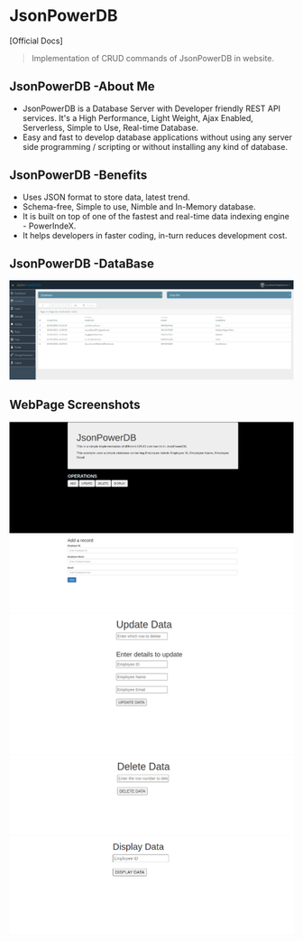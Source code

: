 # JsonPowerDB
[Official Docs]
> Implementation of CRUD commands of JsonPowerDB in website.

## JsonPowerDB -About Me
- JsonPowerDB is a Database Server with Developer friendly REST API services. It's a High Performance, Light Weight, Ajax Enabled, Serverless, Simple to Use, Real-time Database.
- Easy and fast to develop database applications without using any server side programming / scripting or without installing any kind of database.

## JsonPowerDB -Benefits
- Uses JSON format to store data, latest trend.
- Schema-free, Simple to use, Nimble and In-Memory database.
- It is built on top of one of the fastest and real-time data indexing engine - PowerIndeX.
- It helps developers in faster coding, in-turn reduces development cost.

## JsonPowerDB -DataBase
![DB](https://github.com/subhamsagar524/JsonPowerDB/blob/main/screenshots/db.png)

## WebPage Screenshots
![index](https://github.com/subhamsagar524/JsonPowerDB/blob/main/screenshots/index.png)
![add](https://github.com/subhamsagar524/JsonPowerDB/blob/main/screenshots/add.png)
![update](https://github.com/subhamsagar524/JsonPowerDB/blob/main/screenshots/update.png)
![delete](https://github.com/subhamsagar524/JsonPowerDB/blob/main/screenshots/delete.png)
![display](https://github.com/subhamsagar524/JsonPowerDB/blob/main/screenshots/display.png)
